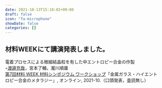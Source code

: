 ```yaml
---
date: 2021-10-13T15:18:02+09:00
draft: false
icon: "fa-microphone"
showDate: false
categories: []
---
```


## 材料WEEKにて講演発表しました。

電着プロセスによる微細結晶粒を有した中エントロピー合金の作製  
    ◦<u>渡邉充哉</u>，宮本了輔，瀧川順庸  
    [第7回材料 WEEK 材料シンポジウム ワークショップ](https://www.jsms.jp/kaikoku/7weekpro.htm)「金属ガラス・ハイエントロピー合金のメタラジー」, オンライン, 2021-10.（口頭発表，査読無し）

